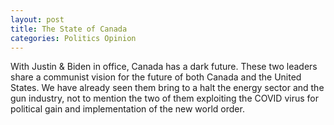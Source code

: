 ```yaml
---
layout: post
title: The State of Canada
categories: Politics Opinion
---
```


With Justin & Biden in office, Canada has a dark future. These two leaders share a communist vision for the future of both Canada and the United States. We have already seen them bring to a halt the energy sector and the gun industry, not to mention the two of them exploiting the COVID virus for political gain and implementation of the new world order. 